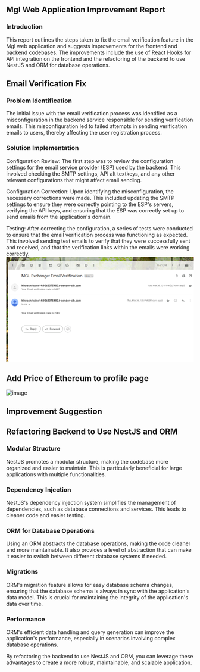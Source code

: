 


## Mgl Web Application Improvement Report
  
### Introduction

This report outlines the steps taken to fix the email verification feature in the Mgl web application and suggests improvements for the frontend and backend codebases. The improvements include the use of React Hooks for API integration on the frontend and the refactoring of the backend to use NestJS and ORM for database operations.

## Email Verification Fix
 ### Problem Identification
The initial issue with the email verification process was identified as a misconfiguration in the backend service responsible for sending verification emails. This misconfiguration led to failed attempts in sending verification emails to users, thereby affecting the user registration process.

### Solution Implementation
  Configuration Review: The first step was to review the configuration settings for the email service provider (ESP) used by the backend. This involved checking the SMTP settings, API alt textkeys, and any other relevant configurations that might affect email sending.

  Configuration Correction: Upon identifying the misconfiguration, the necessary corrections were made. This included updating the SMTP settings to ensure they were correctly pointing to the ESP's servers, verifying the API keys, and ensuring that the ESP was correctly set up to send emails from the application's domain.

   Testing: After correcting the configuration, a series of tests were conducted to ensure that the email verification process was functioning as expected. This involved sending test emails to verify that they were successfully sent and received, and that the verification links within the emails were working correctly.
   ![alt text](image.png)

   ## Add Price of Ethereum to profile page 
   ![image](https://github.com/Kinyabundi/Mgl/assets/75924698/d20b0524-ee02-4c3d-9bf5-7ea9dc83c79c)

   ## Improvement Suggestion
   ## Refactoring Backend to Use NestJS and ORM
   ### Modular Structure
   NestJS promotes a modular structure, making the codebase more organized and easier to maintain. This is particularly beneficial for large applications with multiple functionalities.
   ### Dependency Injection
   NestJS's dependency injection system simplifies the management of dependencies, such as database connections and services. This leads to cleaner code and easier testing.
   ### ORM for Database Operations
   Using an ORM abstracts the database operations, making the code cleaner and more maintainable. It also provides a level of abstraction that can make it easier to switch between different database systems if needed.
   ### Migrations
   ORM's migration feature allows for easy database schema changes, ensuring that the database schema is always in sync with the application's data model. This is crucial for maintaining the integrity of the application's data over time.
 ### Performance
 ORM's efficient data handling and query generation can improve the application's performance, especially in scenarios involving complex database operations.

By refactoring the backend to use NestJS and ORM, you can leverage these advantages to create a more robust, maintainable, and scalable application.

